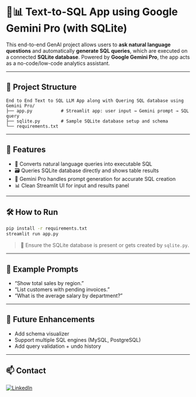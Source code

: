 # 💬📊 Text-to-SQL App using Google Gemini Pro (with SQLite)

This end-to-end GenAI project allows users to **ask natural language questions** and automatically **generate SQL queries**, which are executed on a connected **SQLite database**. Powered by **Google Gemini Pro**, the app acts as a no-code/low-code analytics assistant.

---

## 📂 Project Structure

```
End to End Text to SQL LLM App along with Quering SQL database using Gemini Pro/
├── app.py           # Streamlit app: user input → Gemini prompt → SQL query
├── sqlite.py        # Sample SQLite database setup and schema
└── requirements.txt
```

---

## 🚀 Features

- 🧠 Converts natural language queries into executable SQL
- 🗃️ Queries SQLite database directly and shows table results
- 🤖 Gemini Pro handles prompt generation for accurate SQL creation
- 📊 Clean Streamlit UI for input and results panel

---

## 🛠️ How to Run

```bash
pip install -r requirements.txt
streamlit run app.py
```

> 📁 Ensure the SQLite database is present or gets created by `sqlite.py`.

---

## 💬 Example Prompts

- “Show total sales by region.”
- “List customers with pending invoices.”
- “What is the average salary by department?”

---

## 🔭 Future Enhancements

- Add schema visualizer
- Support multiple SQL engines (MySQL, PostgreSQL)
- Add query validation + undo history

---

## 📫 Contact

[![LinkedIn](https://img.shields.io/badge/LinkedIn-Aparna-blue?style=flat&logo=linkedin)](https://www.linkedin.com/in/aparna-k-628005167/)

